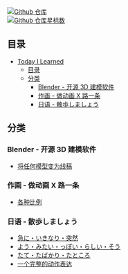 <div class="sheild-card">
  <div>
    <a href="https://github.com/maodaisuki/til">
      <img src="https://img.shields.io/badge/Github-%E4%BB%93%E5%BA%93-green" alt="Github 仓库"/>
    </a>
  </div>
  <div>
    <a href="https://github.com/maodaisuki/til">
      <img src="https://img.shields.io/github/stars/maodaisuki/til" alt="Github 仓库星标数"/>
    </a>
  </div>
</div>

## 目录

- [Today I Learned](#today-i-learned)
  - [目录](#目录)
  - [分类](#分类)
    * [Blender - 开源 3D 建模软件](#blender)
    * [作画 - 做动画 X 路一条](#sakuga)
    * [日语 - 散歩しましょう](#nihongo)

## 分类

<h3 id='blender'>Blender - 开源 3D 建模软件</h3>

- [将任何模型变为线稿](blender/blender-line.md)

<h3 id='sakuga'>作画 - 做动画 X 路一条</h3>

* [各种比例](sakuga/sakuga-ratio.md)

<h3 id='nihongo'>日语 - 散歩しましょう</h3>

* [急に・いきなり・突然](nihongo/kyuuni.md)
* [よう・みたい・っぽい・らしい・そう](nihongo/you.md)
* [たて・たばかり・たところ](nihongo/tate.md)
* [一个完整的动作表达](nihongo/doathing.md)

